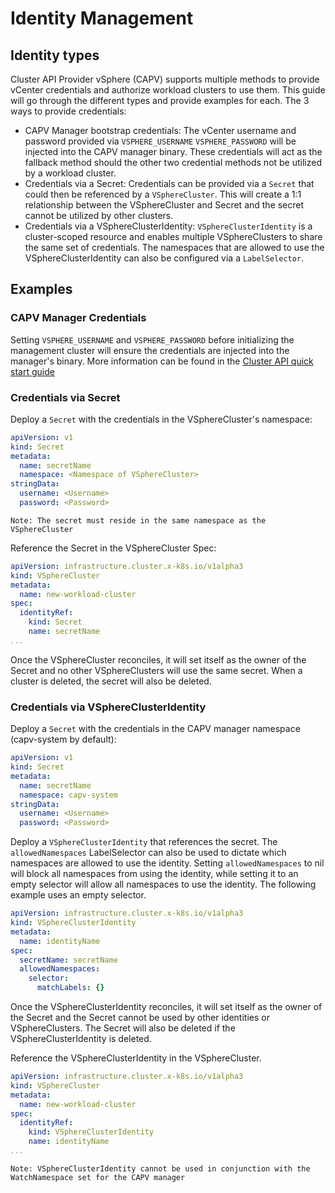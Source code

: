 # Identity Management

## Identity types

Cluster API Provider vSphere (CAPV) supports multiple methods to provide vCenter credentials and authorize workload clusters to use them. This guide will go through the different types and provide examples for each. The 3 ways to provide credentials:

* CAPV Manager bootstrap credentials: The vCenter username and password provided via `VSPHERE_USERNAME` `VSPHERE_PASSWORD` will be injected into the CAPV manager binary. These credentials will act as the fallback method should the other two credential methods not be utilized by a workload cluster.
* Credentials via a Secret: Credentials can be provided via a `Secret` that could then be referenced by a `VSphereCluster`. This will create a 1:1 relationship between the VSphereCluster and Secret and the secret cannot be utilized by other clusters.
* Credentials via a VSphereClusterIdentity: `VSphereClusterIdentity` is a cluster-scoped resource and enables multiple VSphereClusters to share the same set of credentials. The namespaces that are allowed to use the VSphereClusterIdentity can also be configured via a `LabelSelector`.

## Examples

### CAPV Manager Credentials

Setting `VSPHERE_USERNAME` and `VSPHERE_PASSWORD` before initializing the management cluster will ensure the credentials are injected into the manager's binary. More information can be found in the [Cluster API quick start guide](https://cluster-api.sigs.k8s.io/user/quick-start.html)

### Credentials via Secret

Deploy a `Secret` with the credentials in the VSphereCluster's namespace:

```yaml
apiVersion: v1
kind: Secret
metadata:
  name: secretName
  namespace: <Namespace of VSphereCluster>
stringData:
  username: <Username>
  password: <Password>
```

`Note: The secret must reside in the same namespace as the VSphereCluster`

Reference the Secret in the VSphereCluster Spec:

```yaml
apiVersion: infrastructure.cluster.x-k8s.io/v1alpha3
kind: VSphereCluster
metadata:
  name: new-workload-cluster
spec:
  identityRef:
    kind: Secret
    name: secretName
...
```

Once the VSphereCluster reconciles, it will set itself as the owner of the Secret and no other VSphereClusters will use the same secret. When a cluster is deleted, the secret will also be deleted.

### Credentials via VSphereClusterIdentity

Deploy a `Secret` with the credentials in the CAPV manager namespace (capv-system by default):

```yaml
apiVersion: v1
kind: Secret
metadata:
  name: secretName
  namespace: capv-system
stringData:
  username: <Username>
  password: <Password>
```

Deploy a `VSphereClusterIdentity` that references the secret. The `allowedNamespaces` LabelSelector can also be used to dictate which namespaces are allowed to use the identity. Setting `allowedNamespaces` to nil will block all namespaces from using the identity, while setting it to an empty selector will allow all namespaces to use the identity. The following example uses an empty selector.

```yaml
apiVersion: infrastructure.cluster.x-k8s.io/v1alpha3
kind: VSphereClusterIdentity
metadata:
  name: identityName
spec:
  secretName: secretName
  allowedNamespaces:
    selector:
      matchLabels: {}
```

Once the VSphereClusterIdentity reconciles, it will set itself as the owner of the Secret and the Secret cannot be used by other identities or VSphereClusters. The Secret will also be deleted if the VSphereClusterIdentity is deleted.

Reference the VSphereClusterIdentity in the VSphereCluster.

```yaml
apiVersion: infrastructure.cluster.x-k8s.io/v1alpha3
kind: VSphereCluster
metadata:
  name: new-workload-cluster
spec:
  identityRef:
    kind: VSphereClusterIdentity
    name: identityName
...
```

`Note: VSphereClusterIdentity cannot be used in conjunction with the WatchNamespace set for the CAPV manager`
